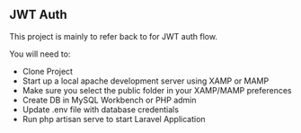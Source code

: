 ## JWT Auth

This project is mainly to refer back to for JWT auth flow.

You will need to:

-   Clone Project
-   Start up a local apache development server using XAMP or MAMP
-   Make sure you select the public folder in your XAMP/MAMP preferences
-   Create DB in MySQL Workbench or PHP admin
-   Update .env file with database credentials
-   Run php artisan serve to start Laravel Application
